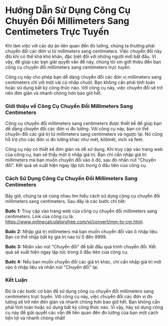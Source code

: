 Hướng Dẫn Sử Dụng Công Cụ Chuyển Đổi Millimeters Sang Centimeters Trực Tuyến
============================================================================

Khi làm việc với các dự án liên quan đến đo lường, chúng ta thường phải chuyển đổi các đơn vị từ millimeters sang centimeters. Việc chuyển đổi này đôi khi có thể khá khó khăn, đặc biệt đối với những người mới bắt đầu. Vì vậy, để giúp các bạn giải quyết vấn đề này, chúng tôi xin giới thiệu đến bạn công cụ chuyển đổi millimeters sang centimeters trực tuyến.

Công cụ này cho phép bạn dễ dàng chuyển đổi các đơn vị millimeters sang centimeters chỉ với một vài cú nhấp chuột. Bạn không cần phải tính toán hoặc sử dụng bất kỳ công thức nào. Với công cụ này, việc chuyển đổi sẽ trở nên đơn giản và nhanh chóng hơn bao giờ hết.

### Giới thiệu về Công Cụ Chuyển Đổi Millimeters Sang Centimeters

Công cụ chuyển đổi millimeters sang centimeters được thiết kế để giúp bạn dễ dàng chuyển đổi các đơn vị đo lường. Với công cụ này, bạn có thể chuyển đổi các giá trị từ millimeters sang centimeters và ngược lại. Nó cũng hỗ trợ cho các đơn vị đo lường khác như mét, kilômét, inch và feet.

Công cụ này có thiết kế đơn giản và dễ sử dụng. Khi truy cập vào trang web của công cụ, bạn sẽ thấy một ô nhập giá trị. Bạn chỉ cần nhập giá trị millimeters mà bạn muốn chuyển đổi vào ô đó, sau đó nhấn nút "Chuyển đổi". Kết quả sẽ xuất hiện ngay lập tức trong ô đầu tiên của công cụ.

### Cách Sử Dụng Công Cụ Chuyển Đổi Millimeters Sang Centimeters

Bây giờ, chúng ta sẽ cùng nhau tìm hiểu cách sử dụng công cụ chuyển đổi millimeters sang centimeters. Sau đây là các bước chi tiết:

**Bước 1:** Truy cập vào trang web của công cụ chuyển đổi millimeters sang centimeters. Link của công cụ là: <https://www.onlinecalculatorsfree.com/vi/convert/mm-to-cm.html>.

**Bước 2:** Nhập giá trị millimeters mà bạn muốn chuyển đổi vào ô nhập liệu. Bạn có thể nhập bất kỳ giá trị nào từ 0 đến 9999.

**Bước 3:** Nhấn vào nút "Chuyển đổi" để bắt đầu quá trình chuyển đổi. Kết quả sẽ xuất hiện ngay lập tức trong ô đầu tiên của công cụ.

**Bước 4:** Nếu bạn muốn chuyển đổi các giá trị khác, chỉ cần nhập giá trị mới vào ô nhập liệu và nhấn nút "Chuyển đổi" lại.

### Kết Luận

Đó là các bước cơ bản để sử dụng công cụ chuyển đổi millimeters sang centimeters trực tuyến. Với công cụ này, việc chuyển đổi các đơn vị đo lường sẽ trở nên đơn giản và nhanh chóng hơn bao giờ hết. Bạn không cần phải tính toán hoặc sử dụng bất kỳ công thức nào. Vì vậy, hãy sử dụng công cụ này để giải quyết các vấn đề liên quan đến đo lường của bạn một cách tiện lợi và nhanh chóng nhất!
